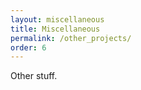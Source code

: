 ```yaml
---
layout: miscellaneous
title: Miscellaneous
permalink: /other_projects/
order: 6
---
```


Other stuff.
